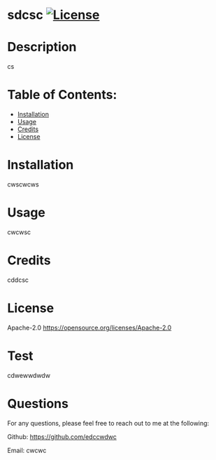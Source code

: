 
# sdcsc [![License](https://img.shields.io/badge/License-Apache%202.0-blue.svg)](https://opensource.org/licenses/Apache-2.0)
# Description 
 cs
# Table of Contents:
* [Installation](#installation)
* [Usage](#usage)
* [Credits](#credits)
* [License](#license)

# Installation 
 cwscwcws

# Usage
 cwcwsc

# Credits
cddcsc

# License
Apache-2.0
https://opensource.org/licenses/Apache-2.0

# Test
cdwewwdwdw

# Questions
For any questions, please feel free to reach out to me at the following:

Github: https://github.com/edccwdwc

Email: cwcwc

    
